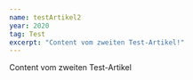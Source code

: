 ```yaml
---
name: testArtikel2
year: 2020
tag: Test
excerpt: "Content vom zweiten Test-Artikel!"
---
```

Content vom zweiten Test-Artikel 